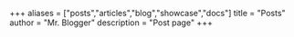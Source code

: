 +++
aliases = ["posts","articles","blog","showcase","docs"]
title = "Posts"
author = "Mr. Blogger"
description = "Post page"
+++